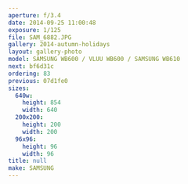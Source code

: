 ```yaml
---
aperture: f/3.4
date: 2014-09-25 11:00:48
exposure: 1/125
file: SAM_6882.JPG
gallery: 2014-autumn-holidays
layout: gallery-photo
model: SAMSUNG WB600 / VLUU WB600 / SAMSUNG WB610
next: bf6d31c
ordering: 83
previous: 07d1fe0
sizes:
  640w:
    height: 854
    width: 640
  200x200:
    height: 200
    width: 200
  96x96:
    height: 96
    width: 96
title: null
make: SAMSUNG
---
```

